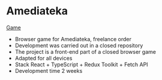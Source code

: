 # Amediateka
[Game](https://oksan4ik10.github.io/amediateka-portfolio/)
* Browser game for Amediateka, freelance order
* Development was carried out in a closed repository
* The project is a front-end part of a closed browser game
* Adapted for all devices
* Stack React + TypeScript + Redux Toolkit + Fetch API
* Development time 2 weeks
